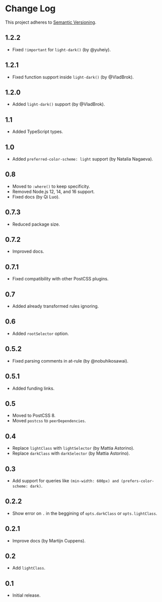 # Change Log
This project adheres to [Semantic Versioning](http://semver.org/).

## 1.2.2
* Fixed `!important` for `light-dark()` (by @yuheiy).

## 1.2.1
* Fixed function support inside `light-dark()` (by @VladBrok).

## 1.2.0
* Added `light-dark()` support (by @VladBrok).

## 1.1
* Added TypeScript types.

## 1.0
* Added `preferred-color-scheme: light` support (by Natalia Nagaeva).

## 0.8
* Moved to `:where()` to keep specificity.
* Removed Node.js 12, 14, and 16 support.
* Fixed docs (by Qi Luo).

## 0.7.3
* Reduced package size.

## 0.7.2
* Improved docs.

## 0.7.1
* Fixed compatibility with other PostCSS plugins.

## 0.7
* Added already transformed rules ignoring.

## 0.6
* Added `rootSelector` option.

## 0.5.2
* Fixed parsing comments in at-rule (by @nobuhikosawai).

## 0.5.1
* Added funding links.

## 0.5
* Moved to PostCSS 8.
* Moved `postcss` to `peerDependencies`.

## 0.4
* Replace `lightClass` with `lightSelector` (by Mattia Astorino).
* Replace `darkClass` with `darkSelector` (by Mattia Astorino).

## 0.3
* Add support for queries like
  `(min-width: 600px) and (prefers-color-scheme: dark)`.

## 0.2.2
* Show error on `.` in the beggining of `opts.darkClass` or `opts.lightClass`.

## 0.2.1
* Improve docs (by Martijn Cuppens).

## 0.2
* Add `lightClass`.

## 0.1
* Initial release.
